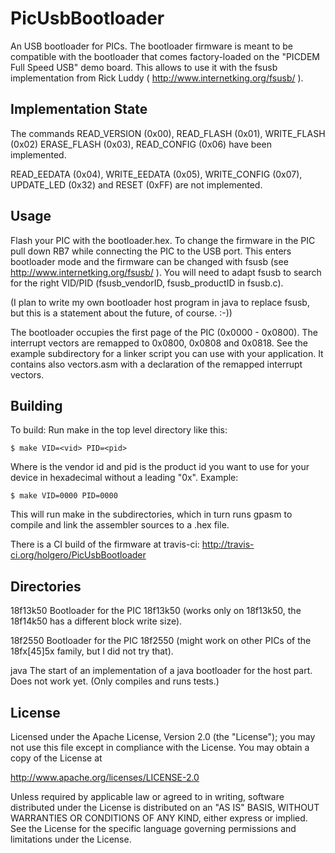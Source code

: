 PicUsbBootloader
================

An USB bootloader for PICs. The bootloader firmware is meant to be
compatible with the bootloader that comes factory-loaded on the
"PICDEM Full Speed USB" demo board. This allows to use it
with the fsusb implementation from Rick Luddy
( http://www.internetking.org/fsusb/ ).

## Implementation State

The commands READ_VERSION (0x00), READ_FLASH (0x01), WRITE_FLASH (0x02)
ERASE_FLASH (0x03), READ_CONFIG (0x06) have been implemented.

READ_EEDATA (0x04), WRITE_EEDATA (0x05), WRITE_CONFIG (0x07),
UPDATE_LED (0x32) and RESET (0xFF) are not implemented.

## Usage

Flash your PIC with the bootloader.hex. To change the firmware in the PIC
pull down RB7 while connecting the PIC to the USB port. This enters
bootloader mode and the firmware can be changed with fsusb (see
http://www.internetking.org/fsusb/ ). You will need to adapt fsusb to
search for the right VID/PID (fsusb_vendorID, fsusb_productID in fsusb.c).

(I plan to write my own bootloader host program in java to replace fsusb,
but this is a statement about the future, of course. :-))

The bootloader occupies the first page of the PIC (0x0000 - 0x0800). The
interrupt vectors are remapped to 0x0800, 0x0808 and 0x0818.
See the example subdirectory for a linker script you can use with your
application. It contains also vectors.asm with a declaration of the
remapped interrupt vectors.

## Building

To build: Run make in the top level directory like this:

	$ make VID=<vid> PID=<pid>

Where <vid> is the vendor id and pid is the product id you want to use for
your device in hexadecimal without a leading "0x".
Example:

	$ make VID=0000 PID=0000

This will run make in the subdirectories, which in turn runs gpasm to
compile and link the assembler sources to a .hex file.

There is a CI build of the firmware at travis-ci: http://travis-ci.org/holgero/PicUsbBootloader

## Directories

18f13k50	Bootloader for the PIC 18f13k50 (works only on 18f13k50,
		the 18f14k50 has a different block write size).

18f2550		Bootloader for the PIC 18f2550 (might work on other
		PICs of the 18fx[45]5x family, but I did not try that).

java		The start of an implementation of a java bootloader for the
		host part. Does not work yet. (Only compiles and runs tests.)

## License

   Licensed under the Apache License, Version 2.0 (the "License");
   you may not use this file except in compliance with the License.
   You may obtain a copy of the License at

   http://www.apache.org/licenses/LICENSE-2.0

   Unless required by applicable law or agreed to in writing, software
   distributed under the License is distributed on an "AS IS" BASIS,
   WITHOUT WARRANTIES OR CONDITIONS OF ANY KIND, either express or implied.
   See the License for the specific language governing permissions and
   limitations under the License.
